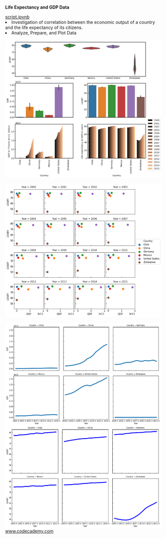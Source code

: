
**Life Expectancy and GDP Data**
<div style="float:left">
<a href="global_data_capstone_project.ipynb">
script.ipynb </a></br>
<li>Investigation of correlation between the economic output of a country and the life expectancy of its citizens. </li>
<li>Analyze, Prepare, and Plot Data</li></br>
<img src="img/overview_plot.png" alt="img" width="800px"></br></br>
<img src="img/GDP_LEABY.png" alt="img" width="800px" "></br></br>
<img src="img/GDP.png" alt="img" width="800px" align="left"></br></br></br></br>
<img src="img/LEABY.png" alt="img" width="800px" align="left">

</div>

</br></br></br></br></br></br></br></br></br></br></br></br></br></br></br></br></br></br></br></br></br></br></br></br>

</br></br></br></br></br></br></br></br></br></br>
www.codecademy.com

